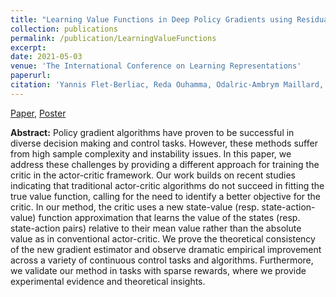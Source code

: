 ```yaml
---
title: "Learning Value Functions in Deep Policy Gradients using Residual Variance"
collection: publications
permalink: /publication/LearningValueFunctions
excerpt: 
date: 2021-05-03
venue: 'The International Conference on Learning Representations'
paperurl: 
citation: 'Yannis Flet-Berliac, Reda Ouhamma, Odalric-Ambrym Maillard, and Philippe Preux. "Learning value functions in deep policy gradients using residual variance." International Conference on Learning Representations. 2021.'
---
```


[Paper](http://redaouhamma.github.io/files/avec.pdf), [Poster](http://redaouhamma.github.io/files/avecPoster.png)

  **Abstract:** Policy gradient algorithms have proven to be successful in diverse decision making and control tasks. However, these methods suffer from high sample complexity and instability issues. In this paper, we address these challenges by providing a different approach for training the critic in the actor-critic framework. Our work builds on recent studies indicating that traditional actor-critic algorithms do not succeed in fitting the true value function, calling for the need to identify a better objective for the critic. In our method, the critic uses a new state-value (resp. state-action-value) function approximation that learns the value of the states (resp. state-action pairs) relative to their mean value rather than the absolute value as in conventional actor-critic. We prove the theoretical consistency of the new gradient estimator and observe dramatic empirical improvement across a variety of continuous control tasks and algorithms. Furthermore, we validate our method in tasks with sparse rewards, where we provide experimental evidence and theoretical insights.
